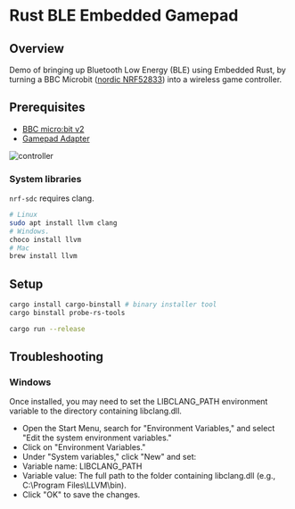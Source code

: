 # Rust BLE Embedded Gamepad

## Overview

Demo of bringing up Bluetooth Low Energy (BLE) using Embedded Rust, by turning a BBC Microbit ([nordic NRF52833](https://www.nordicsemi.com/products/nrf52833)) into a wireless game controller.

## Prerequisites

- [BBC micro:bit v2](https://microbit.org/)
- [Gamepad Adapter](https://www.amazon.co.uk/ELECFREAKS-microbit-Joystick-Wireless-Control/dp/B09Q17XZ1N/)

![controller](./img/gamepad.jpg)

### System libraries

`nrf-sdc` requires clang.

```bash
# Linux
sudo apt install llvm clang
# Windows.
choco install llvm 
# Mac
brew install llvm
```


## Setup


```bash
cargo install cargo-binstall # binary installer tool
cargo binstall probe-rs-tools
```

```bash
cargo run --release
```

## Troubleshooting

### Windows

Once installed, you may need to set the LIBCLANG_PATH environment variable to the directory containing libclang.dll.

- Open the Start Menu, search for "Environment Variables," and select "Edit the system environment variables."
- Click on "Environment Variables."
- Under "System variables," click "New" and set:
- Variable name: LIBCLANG_PATH
- Variable value: The full path to the folder containing libclang.dll (e.g., C:\Program Files\LLVM\bin).
- Click "OK" to save the changes.
